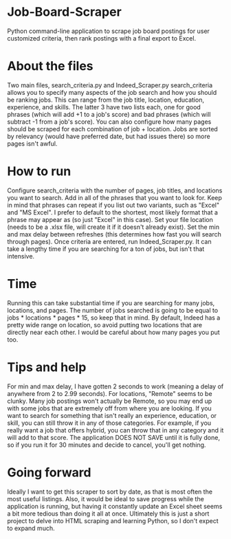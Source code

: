 # Job-Board-Scraper
 Python command-line application to scrape job board postings for user customized criteria, then rank postings with a final export to Excel.

# About the files
Two main files, search_criteria.py and Indeed_Scraper.py
search_criteria allows you to specify many aspects of the job search and how you should be ranking jobs. This can range from the job title, location, education, experience, and skills. The latter 3 have two lists each, one for good phrases (which will add +1 to a job's score) and bad phrases (which will subtract -1 from a job's score). You can also configure how many pages should be scraped for each combination of job + location. Jobs are sorted by relevancy (would have preferred date, but had issues there) so more pages isn't awful.

# How to run
Configure search_criteria with the number of pages, job titles, and locations you want to search. Add in all of the phrases that you want to look for. Keep in mind that phrases can repeat if you list out two variants, such as "Excel" and "MS Excel". I prefer to default to the shortest, most likely format that a phrase may appear as (so just "Excel" in this case). Set your file location (needs to be a .xlsx file, will create it if it doesn't already exist). Set the min and max delay between refreshes (this determines how fast you will search through pages).
Once criteria are entered, run Indeed_Scraper.py. It can take a lengthy time if you are searching for a ton of jobs, but isn't that intensive. 

# Time
Running this can take substantial time if you are searching for many jobs, locations, and pages. The number of jobs searched is going to be equal to jobs * locations * pages * 15, so keep that in mind. By default, Indeed has a pretty wide range on location, so avoid putting two locations that are directly near each other. I would be careful about how many pages you put too.

# Tips and help
For min and max delay, I have gotten 2 seconds to work (meaning a delay of anywhere from 2 to 2.99 seconds). 
For locations, "Remote" seems to be clunky. Many job postings won't actually be Remote, so you may end up with some jobs that are extremely off from where you are looking.
If you want to search for something that isn't really an experience, education, or skill, you can still throw it in any of those categories. For example, if you really want a job that offers hybrid, you can throw that in any category and it will add to that score. 
The application DOES NOT SAVE until it is fully done, so if you run it for 30 minutes and decide to cancel, you'll get nothing.

# Going forward
Ideally I want to get this scraper to sort by date, as that is most often the most useful listings. Also, it would be ideal to save progress while the application is running, but having it constantly update an Excel sheet seems a bit more tedious than doing it all at once. Ultimately this is just a short project to delve into HTML scraping and learning Python, so I don't expect to expand much.
